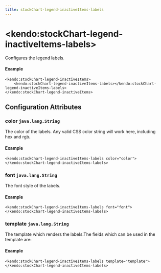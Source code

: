 ```yaml
---
title: stockChart-legend-inactiveItems-labels
---
```


# \<kendo:stockChart-legend-inactiveItems-labels\>

Configures the legend labels.

#### Example
    <kendo:stockChart-legend-inactiveItems>
        <kendo:stockChart-legend-inactiveItems-labels></kendo:stockChart-legend-inactiveItems-labels>
    </kendo:stockChart-legend-inactiveItems>

## Configuration Attributes

### color `java.lang.String`

The color of the labels.
Any valid CSS color string will work here, including hex and rgb.

#### Example
    <kendo:stockChart-legend-inactiveItems-labels color="color">
    </kendo:stockChart-legend-inactiveItems-labels>

### font `java.lang.String`

The font style of the labels.

#### Example
    <kendo:stockChart-legend-inactiveItems-labels font="font">
    </kendo:stockChart-legend-inactiveItems-labels>

### template `java.lang.String`

The template which renders the labels.The fields which can be used in the template are:

#### Example
    <kendo:stockChart-legend-inactiveItems-labels template="template">
    </kendo:stockChart-legend-inactiveItems-labels>

